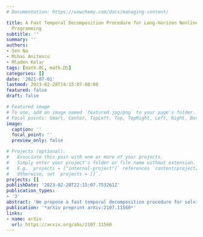```yaml
---
# Documentation: https://wowchemy.com/docs/managing-content/

title: A Fast Temporal Decomposition Procedure for Long-horizon Nonlinear Dynamic
  Programming
subtitle: ''
summary: ''
authors:
- Sen Na
- Mihai Anitescu
- Mladen Kolar
tags: [math.OC, math.DS]
categories: []
date: '2021-07-01'
lastmod: 2023-02-28T14:15:07-08:00
featured: false
draft: false

# Featured image
# To use, add an image named `featured.jpg/png` to your page's folder.
# Focal points: Smart, Center, TopLeft, Top, TopRight, Left, Right, BottomLeft, Bottom, BottomRight.
image:
  caption: ''
  focal_point: ''
  preview_only: false

# Projects (optional).
#   Associate this post with one or more of your projects.
#   Simply enter your project's folder or file name without extension.
#   E.g. `projects = ["internal-project"]` references `content/project/deep-learning/index.md`.
#   Otherwise, set `projects = []`.
projects: []
publishDate: '2023-02-28T22:15:07.753261Z'
publication_types:
- '3'
abstract: 'We propose a fast temporal decomposition procedure for solving long-horizon nonlinear dynamic programs. The core of the procedure is sequential quadratic programming (SQP), with a differentiable exact augmented Lagrangian being the merit function. Within each SQP iteration, we solve the Newton system approximately using an overlapping temporal decomposition. We show that the approximated search direction is still a descent direction of the augmented Lagrangian, provided the overlap size and penalty parameters are suitably chosen, which allows us to establish global convergence. Moreover, we show that a unit stepsize is accepted locally for the approximated search direction, and further establish a uniform, local linear convergence over stages. Our local convergence rate matches the rate of the recent Schwarz scheme [(Na et al., 2022)](/publication/pubs/na-2022-convergence). However, the Schwarz scheme has to solve nonlinear subproblems to optimality in each iteration, while we only perform one Newton step instead. Numerical experiments validate our theories and demonstrate the superiority of our method.'
publication: '*arXiv preprint arXiv:2107.11560*'
links:
- name: arXiv
  url: https://arxiv.org/abs/2107.11560
---
```

